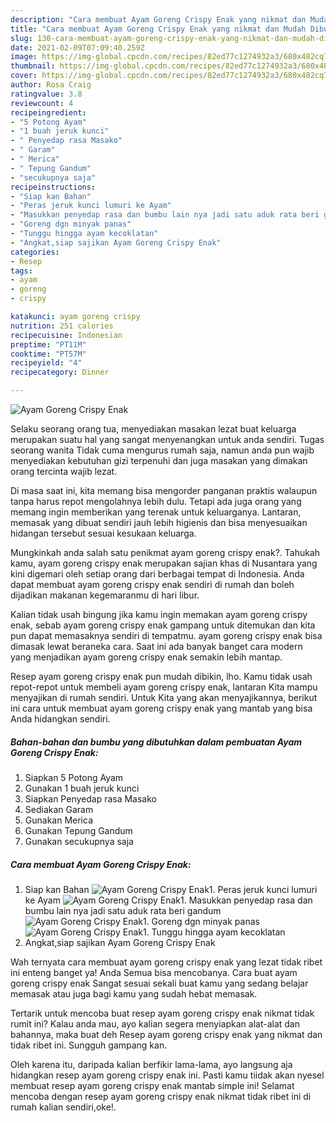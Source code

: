 ```yaml
---
description: "Cara membuat Ayam Goreng Crispy Enak yang nikmat dan Mudah Dibuat"
title: "Cara membuat Ayam Goreng Crispy Enak yang nikmat dan Mudah Dibuat"
slug: 130-cara-membuat-ayam-goreng-crispy-enak-yang-nikmat-dan-mudah-dibuat
date: 2021-02-09T07:09:40.259Z
image: https://img-global.cpcdn.com/recipes/82ed77c1274932a3/680x482cq70/ayam-goreng-crispy-enak-foto-resep-utama.jpg
thumbnail: https://img-global.cpcdn.com/recipes/82ed77c1274932a3/680x482cq70/ayam-goreng-crispy-enak-foto-resep-utama.jpg
cover: https://img-global.cpcdn.com/recipes/82ed77c1274932a3/680x482cq70/ayam-goreng-crispy-enak-foto-resep-utama.jpg
author: Rosa Craig
ratingvalue: 3.8
reviewcount: 4
recipeingredient:
- "5 Potong Ayam"
- "1 buah jeruk kunci"
- " Penyedap rasa Masako"
- " Garam"
- " Merica"
- " Tepung Gandum"
- "secukupnya saja"
recipeinstructions:
- "Siap kan Bahan"
- "Peras jeruk kunci lumuri ke Ayam"
- "Masukkan penyedap rasa dan bumbu lain nya jadi satu aduk rata beri gandum"
- "Goreng dgn minyak panas"
- "Tunggu hingga ayam kecoklatan"
- "Angkat,siap sajikan Ayam Goreng Crispy Enak"
categories:
- Resep
tags:
- ayam
- goreng
- crispy

katakunci: ayam goreng crispy 
nutrition: 251 calories
recipecuisine: Indonesian
preptime: "PT11M"
cooktime: "PT57M"
recipeyield: "4"
recipecategory: Dinner

---
```



![Ayam Goreng Crispy Enak](https://img-global.cpcdn.com/recipes/82ed77c1274932a3/680x482cq70/ayam-goreng-crispy-enak-foto-resep-utama.jpg)

Selaku seorang orang tua, menyediakan masakan lezat buat keluarga merupakan suatu hal yang sangat menyenangkan untuk anda sendiri. Tugas seorang  wanita Tidak cuma mengurus rumah saja, namun anda pun wajib menyediakan kebutuhan gizi terpenuhi dan juga masakan yang dimakan orang tercinta wajib lezat.

Di masa  saat ini, kita memang bisa mengorder panganan praktis walaupun tanpa harus repot mengolahnya lebih dulu. Tetapi ada juga orang yang memang ingin memberikan yang terenak untuk keluarganya. Lantaran, memasak yang dibuat sendiri jauh lebih higienis dan bisa menyesuaikan hidangan tersebut sesuai kesukaan keluarga. 



Mungkinkah anda salah satu penikmat ayam goreng crispy enak?. Tahukah kamu, ayam goreng crispy enak merupakan sajian khas di Nusantara yang kini digemari oleh setiap orang dari berbagai tempat di Indonesia. Anda dapat membuat ayam goreng crispy enak sendiri di rumah dan boleh dijadikan makanan kegemaranmu di hari libur.

Kalian tidak usah bingung jika kamu ingin memakan ayam goreng crispy enak, sebab ayam goreng crispy enak gampang untuk ditemukan dan kita pun dapat memasaknya sendiri di tempatmu. ayam goreng crispy enak bisa dimasak lewat beraneka cara. Saat ini ada banyak banget cara modern yang menjadikan ayam goreng crispy enak semakin lebih mantap.

Resep ayam goreng crispy enak pun mudah dibikin, lho. Kamu tidak usah repot-repot untuk membeli ayam goreng crispy enak, lantaran Kita mampu menyajikan di rumah sendiri. Untuk Kita yang akan menyajikannya, berikut ini cara untuk membuat ayam goreng crispy enak yang mantab yang bisa Anda hidangkan sendiri.

<!--inarticleads1-->

##### Bahan-bahan dan bumbu yang dibutuhkan dalam pembuatan Ayam Goreng Crispy Enak:

1. Siapkan 5 Potong Ayam
1. Gunakan 1 buah jeruk kunci
1. Siapkan  Penyedap rasa Masako
1. Sediakan  Garam
1. Gunakan  Merica
1. Gunakan  Tepung Gandum
1. Gunakan secukupnya saja




<!--inarticleads2-->

##### Cara membuat Ayam Goreng Crispy Enak:

1. Siap kan Bahan
<img src="https://img-global.cpcdn.com/steps/b0a1ed38427e4677/160x128cq70/ayam-goreng-crispy-enak-langkah-memasak-1-foto.jpg" alt="Ayam Goreng Crispy Enak">1. Peras jeruk kunci lumuri ke Ayam
<img src="https://img-global.cpcdn.com/steps/33ef9f41b345dd52/160x128cq70/ayam-goreng-crispy-enak-langkah-memasak-2-foto.jpg" alt="Ayam Goreng Crispy Enak">1. Masukkan penyedap rasa dan bumbu lain nya jadi satu aduk rata beri gandum
<img src="https://img-global.cpcdn.com/steps/df7d936e35b84ee2/160x128cq70/ayam-goreng-crispy-enak-langkah-memasak-3-foto.jpg" alt="Ayam Goreng Crispy Enak">1. Goreng dgn minyak panas
<img src="https://img-global.cpcdn.com/steps/4b918580570ef08c/160x128cq70/ayam-goreng-crispy-enak-langkah-memasak-4-foto.jpg" alt="Ayam Goreng Crispy Enak">1. Tunggu hingga ayam kecoklatan
1. Angkat,siap sajikan Ayam Goreng Crispy Enak




Wah ternyata cara membuat ayam goreng crispy enak yang lezat tidak ribet ini enteng banget ya! Anda Semua bisa mencobanya. Cara buat ayam goreng crispy enak Sangat sesuai sekali buat kamu yang sedang belajar memasak atau juga bagi kamu yang sudah hebat memasak.

Tertarik untuk mencoba buat resep ayam goreng crispy enak nikmat tidak rumit ini? Kalau anda mau, ayo kalian segera menyiapkan alat-alat dan bahannya, maka buat deh Resep ayam goreng crispy enak yang nikmat dan tidak ribet ini. Sungguh gampang kan. 

Oleh karena itu, daripada kalian berfikir lama-lama, ayo langsung aja hidangkan resep ayam goreng crispy enak ini. Pasti kamu tiidak akan nyesel membuat resep ayam goreng crispy enak mantab simple ini! Selamat mencoba dengan resep ayam goreng crispy enak nikmat tidak ribet ini di rumah kalian sendiri,oke!.


